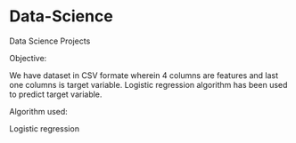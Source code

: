 # Data-Science
Data Science Projects

Objective:

We have dataset in CSV formate wherein 4 columns are features and last one columns is target variable. Logistic regression algorithm has been used to predict target variable.

Algorithm used:

Logistic regression





